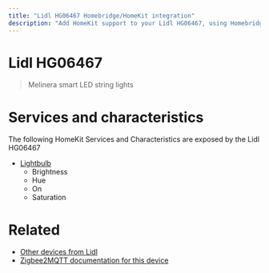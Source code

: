 ```yaml
---
title: "Lidl HG06467 Homebridge/HomeKit integration"
description: "Add HomeKit support to your Lidl HG06467, using Homebridge, Zigbee2MQTT and homebridge-z2m."
---
```

<!---
This file has been GENERATED using src/docgen/docgen.ts
DO NOT EDIT THIS FILE MANUALLY!
-->
# Lidl HG06467
> Melinera smart LED string lights


# Services and characteristics
The following HomeKit Services and Characteristics are exposed by
the Lidl HG06467

* [Lightbulb](../../light.md)
  * Brightness
  * Hue
  * On
  * Saturation


# Related
* [Other devices from Lidl](../index.md#lidl)
* [Zigbee2MQTT documentation for this device](https://www.zigbee2mqtt.io/devices/HG06467.html)